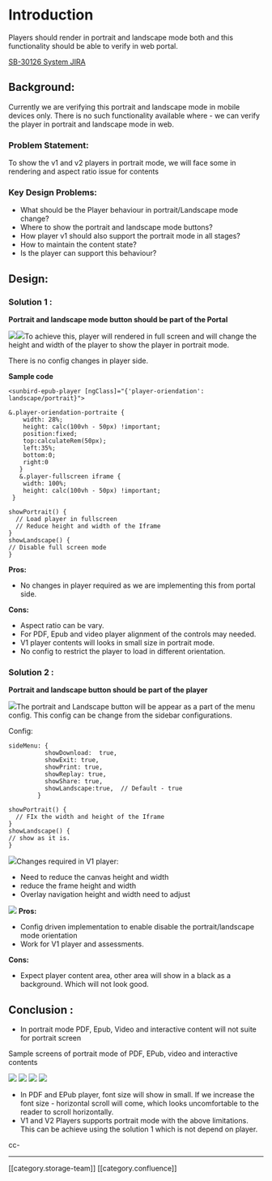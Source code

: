 # Introduction

Players should render in portrait and landscape mode both and this functionality should be able to verify in web portal.

[SB-30126 System JIRA](https://browse/SB-30126)

## Background:

Currently we are verifying this portrait and landscape mode in mobile devices only. There is no such functionality available where - we can verify the player in portrait and landscape mode in web.

### Problem Statement:

To show the v1 and v2 players in portrait mode, we will face some in rendering and aspect ratio issue for contents

### Key Design Problems:

* What should be the Player behaviour in portrait/Landscape mode change?
* Where to show the portrait and landscape mode buttons?
* How player v1 should also support the portrait mode in all stages?
* How to maintain the content state?
* Is the player can support this behaviour?

## Design:

### Solution 1 :

**Portrait and landscape mode button should be part of the Portal**

![](<../../../../Design/sbdesign-kw-td-des3/images/storage/Untitled Diagram-Landscape mode.drawio.png>)![](<../../../../Design/sbdesign-kw-td-des3/images/storage/Untitled Diagram-Portrait mode.drawio (1).png>)To achieve this, player will rendered in full screen and will change the height and width of the player to show the player in portrait mode.

There is no config changes in player side.

**Sample code**

```
<sunbird-epub-player [ngClass]="{'player-oriendation': landscape/portrait}">
```

```
&.player-oriendation-portraite {
    width: 28%;
    height: calc(100vh - 50px) !important;
    position:fixed;
    top:calculateRem(50px);
    left:35%;
    bottom:0;
    right:0
   }
   &.player-fullscreen iframe {
    width: 100%;
    height: calc(100vh - 50px) !important;
 }
```

```
showPortrait() {
  // Load player in fullscreen
  // Reduce height and width of the Iframe
}
showLandscape() {
// Disable full screen mode
}
```

**Pros:**

* No changes in player required as we are implementing this from portal side.

**Cons:**

* Aspect ratio can be vary.
* For PDF, Epub and video player alignment of the controls may needed.
* V1 player contents will looks in small size in portrait mode.
* No config to restrict the player to load in different orientation.

### Solution 2 :

**Portrait and landscape button should be part of the player**

![](<../../../../Design/sbdesign-kw-td-des3/images/storage/Untitled Diagram-Page-3.drawio.png>)The portrait and Landscape button will be appear as a part of the menu config. This config can be change from the sidebar configurations.

Config:

```
sideMenu: {
          showDownload:  true,
          showExit: true,
          showPrint: true,
          showReplay: true,
          showShare: true,
          showLandscape:true,  // Default - true
        }
```

```
showPortrait() {
  // FIx the width and height of the Iframe
}
showLandscape() {
// show as it is.
}
```

![](<../../../../Design/sbdesign-kw-td-des3/images/storage/Untitled Diagram-Page-3.drawio (4).png>)Changes required in V1 player:

* Need to reduce the canvas height and width
* reduce the frame height and width
* Overlay navigation height and width need to adjust

![](<../../../../Design/sbdesign-kw-td-des3/images/storage/SunbiredKnowledge (1).png>) **Pros:**

* Config driven implementation to enable disable the portrait/landscape mode orientation
* Work for V1 player and assessments.

**Cons:**

* Expect player content area, other area will show in a black as a background. Which will not look good.

## **Conclusion** :

* In portrait mode PDF, Epub, Video and interactive content will not suite for portrait screen

Sample screens of portrait mode of PDF, EPub, video and interactive contents

![](../../../../Design/sbdesign-kw-td-des3/images/storage/pdf-player.png) ![](../../../../Design/sbdesign-kw-td-des3/images/storage/epub-player.png) ![](../../../../Design/sbdesign-kw-td-des3/images/storage/video-player.png) ![](<../../../../Design/sbdesign-kw-td-des3/images/storage/SunbiredKnowledge (1).png>)

* In PDF and EPub player, font size will show in small. If we increase the font size - horizontal scroll will come, which looks uncomfortable to the reader to scroll horizontally.
* V1 and V2 Players supports portrait mode with the above limitations. This can be achieve using the solution 1 which is not depend on player.

cc-

***

\[\[category.storage-team]] \[\[category.confluence]]
